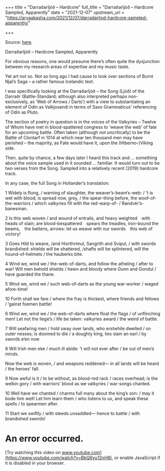 +++
title = "Darraðarljóð – Hardcore"
full_title = "Darraðarljóð – Hardcore Sampled, Apparently"
date = "2021-12-07"
upstream_url = "https://aryaakasha.com/2021/12/07/darradarljod-hardcore-sampled-apparently/"

+++

Source: [here](https://aryaakasha.com/2021/12/07/darradarljod-hardcore-sampled-apparently/).

Darraðarljóð – Hardcore Sampled, Apparently

For obvious reasons, one would presume there’s often quite the dysjunction between my research areas of expertise and my music taste.

Yet art not so. Not so long ago I had cause to look over sections of Burnt Njal’s Saga – a rather famous Icelandic text.

I was specifically looking at the Darraðarljóð – the Song (Ljóð) of the Darraðr (Battle-Standard; although also interpreted perhaps non-exclusively, as ‘Web of Arrows / Darts’) with a view to substantiating an element of Odin as Valkjosandi in terms of Saxo Grammaticus’ referencing of Odin as Pluto.

The section of poetry in question is in the voices of the Valkyries – Twelve of Whom have met in blood-spattered congress to ‘weave the web’ of fate for an upcoming battle. Often taken (although not uncritically) to be the Battle of Clontarf in 1014 at which near ten thousand men may have perished – the majority, as Fate would have it, upon the (Hiberno-)Viking side.

Then, quite by chance, a few days later I heard this track and … something about the voice sample used in it sounded … familiar. It would turn out to be two verses from the Song. Sampled into a relatively recent (2019) hardcore track.

In any case, the full Song in Hollander’s translation:

1 Widely is flung, / warning of slaughter, the weaver’s-beam’s-web: / ’t is wet with blood; is spread now, grey, / the spear-thing before, the woof-of-the-warriors / which valkyries fill with the red-warp-of- / Randvér’s-banesman.

2 Is this web woven / and wound of entrails, and heavy weighted with heads of slain; are blood-bespattered spears the treadles, iron-bound the beams, the battens, arrows: let us weave with our swords this web of victory!

3 Goes Hild to weave, /and Hiorthrimul, Sangrith and Svipul, / with swords brandished: shields will be shattered, /shafts will be splintered, will the hound-of-helmets / the hauberks bite.

4 Wind we, wind we / the-web-of-darts, and follow the atheling / after to war! Will men behold shields / hewn and bloody where Gunn and Gondul / have guarded the thane.

5 Wind we, wind we / such web-of-darts as the young war-worker / waged afore-time!

10 Forth shall we fare / where the fray is thickest, where friends and fellows / ’gainst foemen battle!

6 Wind we, wind we / the web-of-darts where float the flags / of unflinching men! Let not the liege’s / life be taken: valkyries award / the weird of battle.

7 Will seafaring men / hold sway over lands, who erstwhile dwelled / on outer nesses; is doomed to die / a doughty king, lies slain an earl / by swords e’en now

8 Will Irish men eke / much ill abide: ’t will not ever after / be out of men’s minds.

Now the web is woven, / and weapons reddened— in all lands will be heard / the heroes’ fall.

9 Now awful is it / to be without, as blood-red rack / races overhead; is the welkin gory / with warriors’ blood as we valkyries / war-songs chanted.

10 Well have we chanted / charms full many about the king’s son: / may it bode him well! Let him learn them / who listens to us, and speak these spells / to spearmen after.

11 Start we swiftly / with steeds unsaddled— hence to battle / with brandished swords!


# An error occurred.

[Try watching this video on www.youtube.com](https://www.youtube.com/watch?v=BbQ6yu12nH8), or enable JavaScript if it is disabled in your browser.
